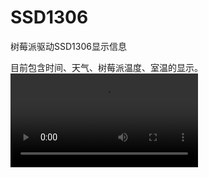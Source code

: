 # SSD1306
树莓派驱动SSD1306显示信息

目前包含时间、天气、树莓派温度、室温的显示。
[](https://raw.githubusercontent.com/Taosky/SSD1306/master/preview.png)
![视频预览](https://raw.githubusercontent.com/Taosky/SSD1306/master/preview.mp4)